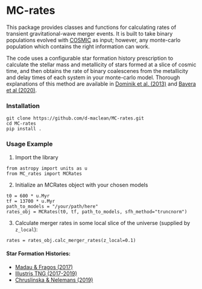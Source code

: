 # MC-rates

This package provides classes and functions for calculating rates of transient gravitational-wave merger events. 
It is built to take binary populations evolved with [COSMIC](https://iopscience.iop.org/article/10.3847/1538-4357/ab9d85) as input; however,
any monte-carlo population which contains the right information can work.

The code uses a configurable star formation history prescription to calculate the stellar mass and metallicity of stars formed
at a slice of cosmic time, and then obtains the rate of binary coalescenes from the metallicity and delay times of each system
in your monte-carlo model. Thorough explanations of this method are available in [Dominik et al. (2013)](https://iopscience.iop.org/article/10.1088/0004-637X/779/1/72)
and [Bavera et al (2020)](https://www.aanda.org/articles/aa/full_html/2020/03/aa36204-19/aa36204-19.html).

### Installation

```
git clone https://github.com/d-maclean/MC-rates.git
cd MC-rates
pip install .
```

### Usage Example

1. Import the library

```
from astropy import units as u
from MC_rates import MCRates
```

2. Initialize an MCRates object with your chosen models

```
t0 = 600 * u.Myr
tf = 13700 * u.Myr
path_to_models = "/your/path/here"
rates_obj = MCRates(t0, tf, path_to_models, sfh_method="truncnorm")
```

3. Calculate merger rates in some local slice of the universe (supplied by `z_local`):

```
rates = rates_obj.calc_merger_rates(z_local=0.1)
```

#### Star Formation Histories:

- [Madau & Fragos (2017)](https://arxiv.org/abs/1606.07887v2)
- [Illustris TNG (2017-2019)](https://www.tng-project.org/)
- [Chruslinska & Nelemans (2019)](https://academic.oup.com/mnras/pdf-lookup/doi/10.1093/mnras/stz2057)
